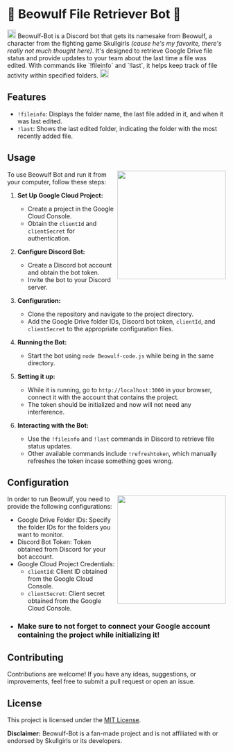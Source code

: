 # 🐺 Beowulf File Retriever Bot 🐺

<p> <img src="https://github.com/m-fol/beowulf-bot/assets/139060140/cff59273-d8f6-4b83-815a-114f522cc0f0" alt="Image" height="20">
Beowulf-Bot is a Discord bot that gets its namesake from Beowulf, a character from the fighting game Skullgirls <i>(cause he's my favorite, there's really not much thought here)</i>. It's designed to retrieve Google Drive file status and provide updates to your team about the last time a file was edited. With commands like `!fileinfo` and `!last`, it helps keep track of file activity within specified folders. <img src="https://github.com/m-fol/beowulf-bot/assets/139060140/cff59273-d8f6-4b83-815a-114f522cc0f0" alt="Image"  height="20"> </p>


## Features

- `!fileinfo`: Displays the folder name, the last file added in it, and when it was last edited.
- `!last`: Shows the last edited folder, indicating the folder with the most recently added file.

## Usage

<img align="right" width="250" src="https://github.com/m-fol/beowulf-bot/assets/139060140/11358ee0-f3b3-47c0-8830-8b5103b22e98"/>

To use Beowulf Bot and run it from your computer, follow these steps:

1. **Set Up Google Cloud Project:**
   - Create a project in the Google Cloud Console.
   - Obtain the `clientId` and `clientSecret` for authentication.

2. **Configure Discord Bot:**
   - Create a Discord bot account and obtain the bot token.
   - Invite the bot to your Discord server.

3. **Configuration:**
   - Clone the repository and navigate to the project directory.
   - Add the Google Drive folder IDs, Discord bot token, `clientId`, and `clientSecret` to the appropriate configuration files.

4. **Running the Bot:**
   - Start the bot using `node Beowulf-code.js` while being in the same directory.
  
5. **Setting it up:**
   - While it is running, go to `http://localhost:3000` in your browser, connect it with the account that contains the project.
   - The token should be initialized and now will not need any interference.

6. **Interacting with the Bot:**
   - Use the `!fileinfo` and `!last` commands in Discord to retrieve file status updates.
   - Other available commands include `!refreshtoken`, which manually refreshes the token incase something goes wrong.

## Configuration
<img align="right" width="250" src="https://github.com/m-fol/beowulf-bot/assets/139060140/ffcd91fd-a375-416a-8446-8d8afb0fa610"/>

In order to run Beowulf, you need to provide the following configurations:

- Google Drive Folder IDs: Specify the folder IDs for the folders you want to monitor.
- Discord Bot Token: Token obtained from Discord for your bot account.
- Google Cloud Project Credentials:
  - `clientId`: Client ID obtained from the Google Cloud Console.
  - `clientSecret`: Client secret obtained from the Google Cloud Console.
- <h3>Make sure to not forget to connect your Google account containing the project while initializing it!</h3>


## Contributing
Contributions are welcome! If you have any ideas, suggestions, or improvements, feel free to submit a pull request or open an issue.

## License

This project is licensed under the [MIT License](LICENSE).

**Disclaimer:** Beowulf-Bot is a fan-made project and is not affiliated with or endorsed by Skullgirls or its developers.
